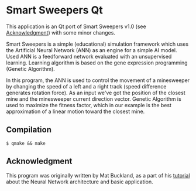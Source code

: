 Smart Sweepers Qt
=================

This application is an Qt port of Smart Sweepers v1.0 (see
[Acknowledgment](#acknowledgment)) with some minor changes.

Smart Sweepers is a simple (educational) simulation framework which uses
the Artificial Neural Network (ANN) as an engine for a simple AI model.
Used ANN is a feedforward network evaluated with an unsupervised learning.
Learning algorithm is based on the gene expression programming (Genetic
Algorithm).

In this program, the ANN is used to control the movement of a minesweeper by
changing the speed of a left and a right track (speed difference generates
rotation force). As an input we've got the position of the closest mine and the
minesweeper current direction vector. Genetic Algorithm is used to maximize
the fitness factor, which in our example is the best approximation of a linear
motion toward the closest mine.


Compilation
-----------

	$ qmake && make


Acknowledgment
--------------
This program was originally written by Mat Buckland, as a part of his
[tutorial](http://www.ai-junkie.com/ann/evolved/nnt1.html) about the Neural
Network architecture and basic application.
